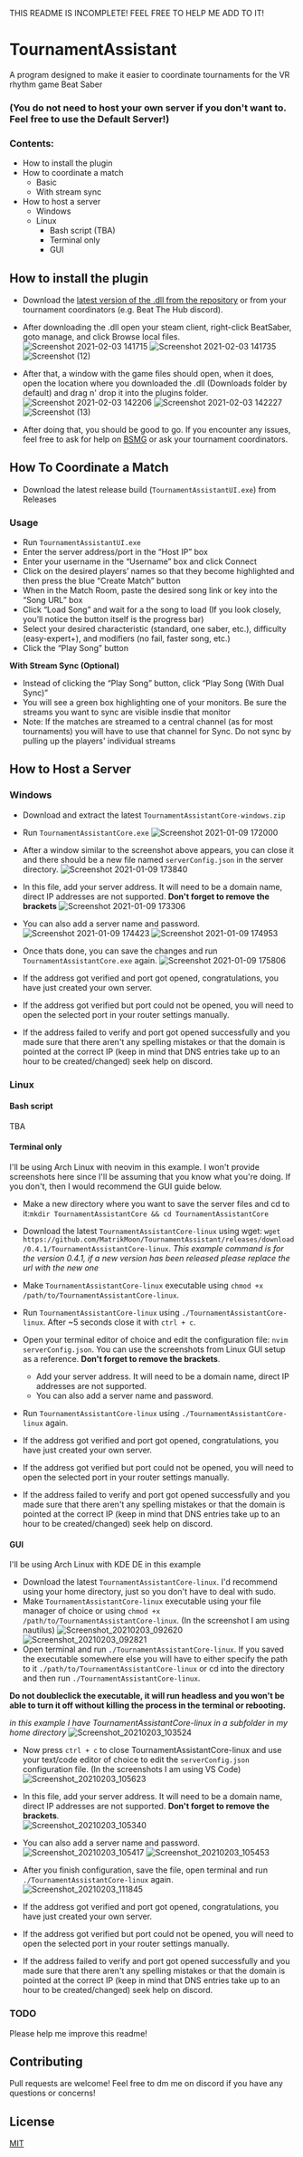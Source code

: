 THIS README IS INCOMPLETE! FEEL FREE TO HELP ME ADD TO IT!
# TournamentAssistant
A program designed to make it easier to coordinate tournaments for the VR rhythm game Beat Saber

### (You do not need to host your own server if you don't want to. Feel free to use the Default Server!)

### Contents:
  - How to install the plugin
  - How to coordinate a match
      - Basic
      - With stream sync
  - How to host a server
      - Windows
      - Linux
          - Bash script (TBA)
          - Terminal only
          - GUI
          
## How to install the plugin
- Download the [latest version of the .dll from the repository](https://github.com/MatrikMoon/TournamentAssistant/releases/latest) or from your tournament coordinators (e.g. Beat The Hub discord).

- After downloading the .dll open your steam client, right-click BeatSaber, goto manage, and click Browse local files.
![Screenshot 2021-02-03 141715](https://user-images.githubusercontent.com/44728973/106752470-c7b32c80-662a-11eb-8cd1-fbe0a947f12d.png)
![Screenshot 2021-02-03 141735](https://user-images.githubusercontent.com/44728973/106752474-c97cf000-662a-11eb-8ae3-a9f00bd64cb4.png)
![Screenshot (12)](https://user-images.githubusercontent.com/44728973/106752477-caae1d00-662a-11eb-9882-a368d2a5f1e6.png)

- After that, a window with the game files should open, when it does, open the location where you downloaded the .dll (Downloads folder by default) and drag n' drop it into the plugins folder.
![Screenshot 2021-02-03 142206](https://user-images.githubusercontent.com/44728973/106752977-57f17180-662b-11eb-8ac9-95650ad65125.png)
![Screenshot 2021-02-03 142227](https://user-images.githubusercontent.com/44728973/106752981-588a0800-662b-11eb-9a6f-059499ae05a8.png)
![Screenshot (13)](https://user-images.githubusercontent.com/44728973/106752984-5a53cb80-662b-11eb-8a20-aa52bf8eb5d5.png)

- After doing that, you should be good to go. If you encounter any issues, feel free to ask for help on [BSMG](https://discord.gg/beatsabermods) or ask your tournament coordinators.


## How To Coordinate a Match
- Download the latest release build (`TournamentAssistantUI.exe`) from Releases

### Usage
- Run `TournamentAssistantUI.exe`
- Enter the server address/port in the “Host IP” box
- Enter your username in the “Username” box and click Connect
- Click on the desired players’ names so that they become highlighted and then press the blue “Create Match” button
- When in the Match Room, paste the desired song link or key into the “Song URL” box
- Click “Load Song” and wait for a the song to load (If you look closely, you’ll notice the button itself is the progress bar)
- Select your desired characteristic (standard, one saber, etc.), difficulty (easy-expert+), and modifiers (no fail, faster song, etc.)
- Click the “Play Song” button

 **With Stream Sync (Optional)**
- Instead of clicking the “Play Song” button, click “Play Song (With Dual Sync)”
- You will see a green box highlighting one of your monitors. Be sure the streams you want to sync are visible insdie that monitor
- Note: If the matches are streamed to a central channel (as for most tournaments) you will have to use that channel for Sync. Do not sync by pulling up the players' individual streams

## How to Host a Server
### Windows
- Download and extract the latest `TournamentAssistantCore-windows.zip`
- Run `TournamentAssistantCore.exe`
![Screenshot 2021-01-09 172000](https://user-images.githubusercontent.com/44728973/104104290-74f28900-52a7-11eb-87d7-dfb1d98a4fba.png)

- After a window similar to the screenshot above appears, you can close it and there should be a new file named `serverConfig.json` in the server directory.
![Screenshot 2021-01-09 173840](https://user-images.githubusercontent.com/44728973/104104686-ecc1b300-52a9-11eb-9d42-6a484d9a8495.png)

- In this file, add your server address. It will need to be a domain name, direct IP addresses are not supported. **Don't forget to remove the brackets**
![Screenshot 2021-01-09 173306](https://user-images.githubusercontent.com/44728973/104104615-863c9500-52a9-11eb-97ee-a38372c9b972.png)

- You can also add a server name and password.
![Screenshot 2021-01-09 174423](https://user-images.githubusercontent.com/44728973/104104831-c5b7b100-52aa-11eb-907d-b2c668463f56.png)
![Screenshot 2021-01-09 174953](https://user-images.githubusercontent.com/44728973/104104970-7d4cc300-52ab-11eb-96e6-eb4a06d95719.png)

- Once thats done, you can save the changes and run `TournamentAssistantCore.exe` again.
![Screenshot 2021-01-09 175806](https://user-images.githubusercontent.com/44728973/104105167-aa4da580-52ac-11eb-8336-2f5a7921eca2.png)

- If the address got verified and port got opened, congratulations, you have just created your own server.
- If the address got verified but port could not be opened, you will need to open the selected port in your router settings manually. 
- If the address failed to verify and port got opened successfully and you made sure that there aren't any spelling mistakes or that the domain is pointed at the correct IP (keep in mind that DNS entries take up to an hour to be created/changed) seek help on discord.

### Linux
#### Bash script
TBA

#### Terminal only
I'll be using Arch Linux with neovim in this example. I won't provide screenshots here since I'll be assuming that you know what you're doing. If you don't, then I would recommend the GUI guide below.
- Make a new directory where you want to save the server files and cd to it:`mkdir TournamentAssistantCore && cd TournamentAssistantCore`

- Download the latest `TournamentAssistantCore-linux` using wget: `wget https://github.com/MatrikMoon/TournamentAssistant/releases/download/0.4.1/TournamentAssistantCore-linux`. *This example command is for the version 0.4.1, if a new version has been released please replace the url with the new one*

- Make `TournamentAssistantCore-linux` executable using `chmod +x /path/to/TournamentAssistantCore-linux`.

- Run `TournamentAssistantCore-linux` using `./TournamentAssistantCore-linux`. After ~5 seconds close it with `ctrl + c`.

- Open your terminal editor of choice and edit the configuration file: `nvim serverConfig.json`. You can use the screenshots from Linux GUI setup as a reference. **Don't forget to remove the brackets**.  
    - Add your server address. It will need to be a domain name, direct IP addresses are not supported.
    - You can also add a server name and password.
    
- Run `TournamentAssistantCore-linux` using `./TournamentAssistantCore-linux` again.

- If the address got verified and port got opened, congratulations, you have just created your own server.
- If the address got verified but port could not be opened, you will need to open the selected port in your router settings manually. 
- If the address failed to verify and port got opened successfully and you made sure that there aren't any spelling mistakes or that the domain is pointed at the correct IP (keep in mind that DNS entries take up to an hour to be created/changed) seek help on discord.

#### GUI
I'll be using Arch Linux with KDE DE in this example
- Download the latest `TournamentAssistantCore-linux`. I'd recommend using your home directory, just so you don't have to deal with sudo.
- Make `TournamentAssistantCore-linux` executable using your file manager of choice or using `chmod +x /path/to/TournamentAssistantCore-linux`. (In the screenshot I am using nautilus)
![Screenshot_20210203_092620](https://user-images.githubusercontent.com/44728973/106719154-3f209600-6602-11eb-8dff-9772e295de6a.png)
![Screenshot_20210203_092821](https://user-images.githubusercontent.com/44728973/106719162-40ea5980-6602-11eb-9164-7ebc62a68d1a.png)
- Open terminal and run `./TournamentAssistantCore-linux`. If you saved the executable somewhere else you will have to either specify the path to it `./path/to/TournamentAssistantCore-linux` or cd into the directory and then run `./TournamentAssistantCore-linux`. 

**Do not doubleclick the executable, it will run headless and you won't be able to turn it off without killing the process in the terminal or rebooting.**

*in this example I have TournamentAssistantCore-linux in a subfolder in my home directory*
![Screenshot_20210203_103524](https://user-images.githubusercontent.com/44728973/106727262-9414da00-660b-11eb-8bc5-879103bf80cf.png)
- Now press `ctrl + c` to close TournamentAssistantCore-linux and use your text/code editor of choice to edit the `serverConfig.json` configuration file. (In the screenshots I am using VS Code)
![Screenshot_20210203_105623](https://user-images.githubusercontent.com/44728973/106730110-83b22e80-660e-11eb-97e0-ee0438470075.png)

- In this file, add your server address. It will need to be a domain name, direct IP addresses are not supported. **Don't forget to remove the brackets**.               
![Screenshot_20210203_105340](https://user-images.githubusercontent.com/44728973/106730114-84e35b80-660e-11eb-820a-d04309739443.png)

- You can also add a server name and password.
![Screenshot_20210203_105417](https://user-images.githubusercontent.com/44728973/106730122-86148880-660e-11eb-8b23-d1847085cc0a.png)
![Screenshot_20210203_105453](https://user-images.githubusercontent.com/44728973/106730126-8745b580-660e-11eb-9dd8-8d9d95a5a570.png)

- After you finish configuration, save the file, open terminal and run `./TournamentAssistantCore-linux` again.
![Screenshot_20210203_111845](https://user-images.githubusercontent.com/44728973/106732992-a42fb800-6611-11eb-8479-61404f892eb5.png)

- If the address got verified and port got opened, congratulations, you have just created your own server.
- If the address got verified but port could not be opened, you will need to open the selected port in your router settings manually. 
- If the address failed to verify and port got opened successfully and you made sure that there aren't any spelling mistakes or that the domain is pointed at the correct IP (keep in mind that DNS entries take up to an hour to be created/changed) seek help on discord.

### TODO
Please help me improve this readme!

## Contributing
Pull requests are welcome! Feel free to dm me on discord if you have any questions or concerns!

## License
[MIT](https://choosealicense.com/licenses/mit/)
